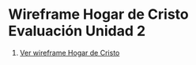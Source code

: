 # Wireframe Hogar de Cristo Evaluación Unidad 2

1. [Ver wireframe Hogar de Cristo](https://www.figma.com/design/Q1dRfkMg8vDljxxyJhZPLg/wireframe-hogar-de-crsito?node-id=2381-904&t=A17vCtkSqI6rD7o3-0)